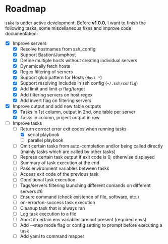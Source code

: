 # Roadmap

`sake` is under active development. Before **v1.0.0**, I want to finish the following tasks, some miscellaneous fixes and improve code documentation:

- [x] Improve servers
  - [x] Resolve hostnames from ssh_config
  - [x] Support Bastion/Jumphost
  - [x] Define multiple hosts without creating individual servers
  - [x] Dynamically fetch hosts
  - [x] Regex filtering of servers
  - [x] Support glob pattern for Hosts (`Host *`)
  - [x] Support resolving Includes in ssh config (`~/.ssh/config`)
  - [x] Add limit and limit-p flag/target
  - [x] Add filtering servers on host regex
  - [x] Add invert flag on filtering servers

- [x] Improve output and add new table outputs
  - [x] Tasks in 1st column, output in 2nd, one table per server
  - [x] Tasks in column, project output in row

- [ ] Improve tasks
  - [ ] Return correct error exit codes when running tasks
    - [x] serial playbook
    - [ ] parallel playbook
  - [ ] Omit certain tasks from auto-completion and/or being called directly (mainly tasks which are called by other tasks)
  - [ ] Repress certain task output if exit code is 0, otherwise displayed
  - [ ] Summary of task execution at the end
  - [ ] Pass environment variables between tasks
  - [ ] Access exit code of the previous task
  - [ ] Conditional task execution
  - [ ] Tags/servers filtering launching different comands on different servers #6
  - [ ] Ensure command (check existence of file, software, etc.)
  - [ ] on-error/on-success task execution
  - [ ] Cleanup task that is always ran
  - [ ] Log task execution to a file
  - [ ] Abort if certain env variables are not present (required envs)
  - [ ] Add --step mode flag or config setting to prompt before executing a task
  - [ ] Add yaml to command mapper
